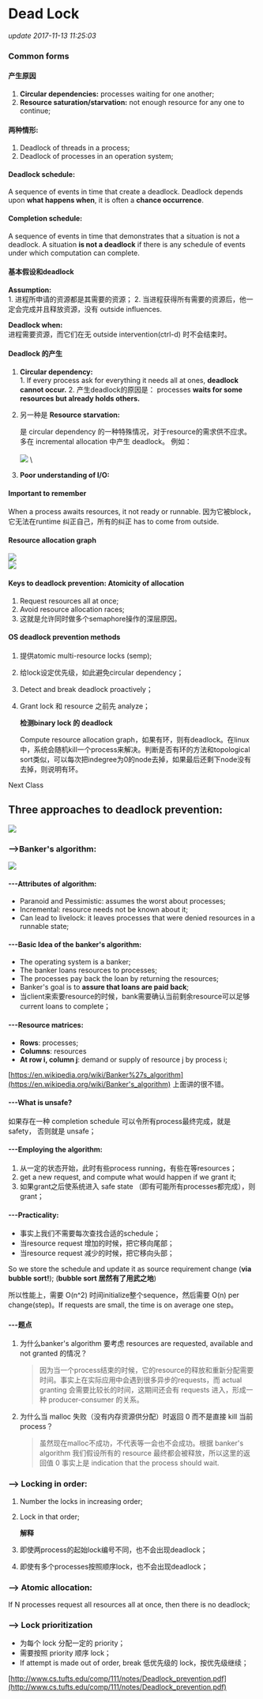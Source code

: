 # Dead Lock

_update 2017-11-13 11:25:03_

### Common forms

#### 产生原因

1. **Circular dependencies:** processes waiting for one another;
2. **Resource saturation/starvation:** not enough resource for any one to continue; 

#### 两种情形:

1. Deadlock of threads in a process;
2. Deadlock of processes in an operation system;

#### Deadlock schedule:

A sequence of events in time that create a deadlock. Deadlock depends upon **what happens when**, it is often a **chance occurrence**.

#### Completion schedule:

A sequence of events in time that demonstrates that a situation is not a deadlock. A situation **is not a deadlock** if there is any schedule of events under which computation can complete.

#### 基本假设和deadlock

**Assumption:**\
1\. 进程所申请的资源都是其需要的资源； 2. 当进程获得所有需要的资源后，他一定会完成并且释放资源，没有 outside influences.

**Deadlock when:**\
进程需要资源，而它们在无 outside intervention(ctrl-d) 时不会结束时。

#### Deadlock 的产生

1. **Circular dependency:**\
   1\. If every process ask for everything it needs all at ones, **deadlock cannot occur.** 2. 产生deadlock的原因是： processes **waits for some resources but already holds others.**
2.  另一种是 **Resource starvation:**

    是 circular dependency 的一种特殊情况，对于resource的需求供不应求。多在 incremental allocation 中产生 deadlock。 例如：\
    \
     ![](<../../.gitbook/assets/Screen Shot 2017-11-13 at 12.26.26 PM (1).png>) \

3. **Poor understanding of I/O:**

#### Important to remember

When a process awaits resources, it not ready or runnable. 因为它被block，它无法在runtime 纠正自己，所有的纠正 has to come from outside.

#### Resource allocation graph

![](<../../.gitbook/assets/screen-shot-2017-11-13-at-2.04.32-pm (1).png>) \
 ![](<../../.gitbook/assets/screen-shot-2017-11-13-at-2.05.00-pm (1).png>)

#### Keys to deadlock prevention: Atomicity of allocation

1. Request resources all at once;
2. Avoid resource allocation races;
3. 这就是允许同时做多个semaphore操作的深层原因。

#### OS deadlock prevention methods

1. 提供atomic multi-resource locks (semp);
2. 给lock设定优先级，如此避免circular dependency；
3. Detect and break deadlock proactively；
4.  Grant lock 和 resource 之前先 analyze；

    **检测binary lock 的 deadlock**

    Compute resource allocation graph，如果有环，则有deadlock。在linux中，系统会随机kill一个process来解决。判断是否有环的方法和topological sort类似，可以每次把indegree为0的node去掉，如果最后还剩下node没有去掉，则说明有环。

Next Class

## Three approaches to deadlock prevention:

![](<../../.gitbook/assets/Screen Shot 2017-11-13 at 4.47.26 PM.png>)

### -->Banker's algorithm:

![](<../../.gitbook/assets/screen-shot-2017-11-13-at-4.58.55-pm (1).png>)

#### ---Attributes of algorithm:

* Paranoid and Pessimistic: assumes the worst about processes;
* Incremental: resource needs not be known about it;
* Can lead to livelock: it leaves processes that were denied resources in a runnable state;

#### ---Basic Idea of the banker's algorithm:

* The operating system is a banker;
* The banker loans resources to processes;
* The processes pay back the loan by returning the resources;
* Banker's goal is to **assure that loans are paid back**;
* 当client来索要resource的时候，bank需要确认当前剩余resource可以足够current loans to complete；

#### ---Resource matrices:

* **Rows**: processes;
* **Columns**: resources
* **At row i, column j**: demand or supply of resource j by process i;

[https://en.wikipedia.org/wiki/Banker%27s_algorithm](https://en.wikipedia.org/wiki/Banker's_algorithm) 上面讲的很不错。

#### ---What is unsafe?

如果存在一种 completion schedule 可以令所有process最终完成，就是safety， 否则就是 unsafe；

#### ---Employing the algorithm:

1. 从一定的状态开始，此时有些process running，有些在等resources；
2. get a new request, and compute what would happen if we grant it;
3. 如果grant之后使系统进入 safe state （即有可能所有processes都完成），则grant；

#### ---Practicality:

* 事实上我们不需要每次查找合适的schedule；
* 当resource request 增加的时候，把它移向尾部；
* 当resource request 减少的时候，把它移向头部；

So we store the schedule and update it as source requirement change (**via bubble sort!**); (**bubble sort 居然有了用武之地**)

所以性能上，需要 O(n^2) 时间initialize整个sequence，然后需要 O(n) per change(step)。If requests are small, the time is on average one step。

#### ---题点

1.  为什么banker's algorithm 要考虑 resources are requested, available and not granted 的情况？

    > 因为当一个process结束的时候，它的resource的释放和重新分配需要时间。事实上在实际应用中会遇到很多异步的requests，而 actual granting 会需要比较长的时间，这期间还会有 requests 进入，形成一种 producer-consumer 的关系。
2.  为什么当 malloc 失败（没有内存资源供分配）时返回 0 而不是直接 kill 当前 process？

    > 虽然现在malloc不成功，不代表等一会也不会成功。根据 banker's algorithm 我们假设所有的 resource 最终都会被释放，所以这里的返回值 0 事实上是 indication that the process should wait.

### --> Locking in order:

1. Number the locks in increasing order;
2.  Lock in that order;

    **解释**
3. 即使两process的起始lock编号不同，也不会出现deadlock；
4. 即使有多个processes按照顺序lock，也不会出现deadlock；

### --> Atomic allocation:

If N processes request all resources all at once, then there is no deadlock;

### --> Lock prioritization

* 为每个 lock 分配一定的 priority；
* 需要按照 priority 顺序 lock；
* If attempt is made out of order, break 低优先级的 lock，按优先级继续；

[http://www.cs.tufts.edu/comp/111/notes/Deadlock_prevention.pdf](http://www.cs.tufts.edu/comp/111/notes/Deadlock_prevention.pdf)
